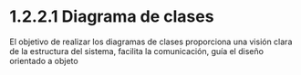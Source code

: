 # 1.2.2.1 Diagrama de clases

El objetivo de realizar los diagramas de clases proporciona una visión clara de la estructura del sistema, facilita la comunicación, guía el diseño orientado a objeto